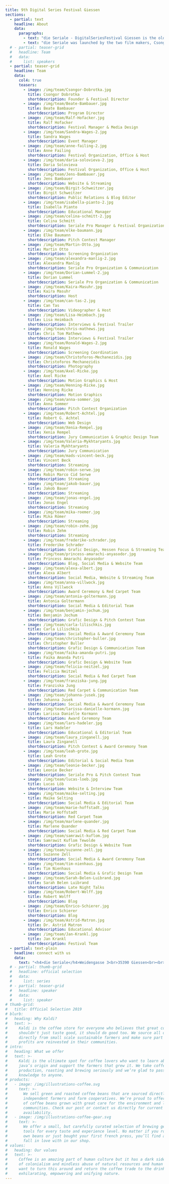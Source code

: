 ```yaml
---
title: 9th Digital Series Festival Giessen
sections:
  - partial: text
    headline: About
    data:
      paragraphs:
        - text: "die Seriale - DigitalSeriesFestival Giessen is the oldest festival in Germany dedicated to present and celebrate digital series. Our goal is to connect, support and pay tribute to all talented creators from around the world and to advertise their wonderful work. On six festival days lectures, workshops and panel discussions will be held. All selected series will be screened in the cinema, open air and after the festival days at die Seriale SparqFest website for one week. The most outstanding series will be awarded by an expert jury. With the Seriale Pro we present a platform for the international digital series industry."
        - text: "die Seriale was launched by the two film makers, Csongor Dobrotka (Number of Silence) and Dennis Albrecht (Filmstadt), on June 12th, 2015 in order to offer German-speaking independent series a platform beyond the internet, as well; to highlight their innovative nature and their extraordinary quality and to connect the series creators among each other. The exchange between the filmmakers was supposed to enhance the quality of the format and to establish new perspectives in producing and publication."
  # - partial: teaser-grid
  #   headline: Team
  #   data:
  #     list: speakers
  - partial: teaser-grid
    headline: Team
    data:
      col4: true
      teasers:
        - image: /img/team/Csongor-Dobrotka.jpg
          title: Csongor Dobrotka
          shortdescription: Founder & Festival Director
        - image: /img/team/Beate-Bambauer.jpg
          title: Beate Bambauer
          shortdescription: Program Director
        - image: /img/team/Ralf-Hofacker.jpg
          title: Ralf Hofacker
          shortdescription: Festival Manager & Media Design
        - image: /img/team/Sandra-Wages-2.jpg
          title: Sandra Wages
          shortdescription: Event Manager
        - image: /img/team/anne-failing-2.jpg
          title: Anne Failing
          shortdescription: Festival Organization, Office & Host
        - image: /img/team/daria-solovieva-2.jpg
          title: Daria Solovieva
          shortdescription: Festival Organization, Office & Host
        - image: /img/team/Jens-Bambauer.jpg
          title: Jens Bambauer
          shortdescription: Website & Streaming
        - image: /img/team/Birgit-Schweitzer.jpg
          title: Birgit Schweitzer
          shortdescription: Public Relations & Blog Editor
        - image: /img/team/isabella-pianto-2.jpg
          title: Isabella Pianto
          shortdescription: Educational Manager
        - image: /img/team/celina-schmitt-2.jpg
          title: Celina Schmitt
          shortdescription: Seriale Pro Manager & Festival Organization
        - image: /img/team/elke-baumann.jpg
          title: Elke Baumann
          shortdescription: Pitch Contest Manager
        - image: /img/team/Martin-Otto.jpg
          title: Martin Otto
          shortdescription: Screening Organization
        - image: /img/team/alexandra-manlig-2.jpg
          title: Alexandra Manlig
          shortdescription: Seriale Pro Organization & Communication
        - image: /img/team/Dorian-Lummel-2.jpg
          title: Dorian Lummel
          shortdescription: Seriale Pro Organization & Communication
        - image: /img/team/Kaira-Masuhr.jpg
          title: Kaira Masuhr
          shortdescription: Host
        - image: /img/team/can-tas-2.jpg
          title: Can Tas
          shortdescription: Videographer & Host
        - image: /img/team/Lisa-Heimbach.jpg
          title: Lisa Heimbach
          shortdescription: Interviews & Festival Trailer
        - image: /img/team/chris-mathews.jpg
          title: Chris Tom Mathews
          shortdescription: Interviews & Festival Trailer
        - image: /img/team/Ronald-Wages-2.jpg
          title: Ronald Wages
          shortdescription: Screening Coordination
        - image: /img/team/Christoforos-Mechanezidis.jpg
          title: Christoforos Mechanezidis
          shortdescription: Photography
        - image: /img/team/Axel-Ricke.jpg
          title: Axel Ricke
          shortdescription: Motion Graphics & Host
        - image: /img/team/Henning-Ricke.jpg
          title: Henning Ricke
          shortdescription: Motion Graphics
        - image: /img/team/anna-sommer.jpg
          title: Anna Sommer
          shortdescription: Pitch Contest Organization
        - image: /img/team/Robert-Achtel.jpg
          title: Robert G. Achtel
          shortdescription: Web Design
        - image: /img/team/Xenia-Rempel.jpg
          title: Xenia Rempel
          shortdescription: Jury Communication & Graphic Design Team
        - image: /img/team/Valeria-Mykhtaryants.jpg
          title: Valeria Mykhtaryants
          shortdescription: Jury Communication
        - image: /img/team/mads-vincent-beck.jpg
          title: Vincent Beck
          shortdescription: Streaming
        - image: /img/team/robin-serwe.jpg
          title: Robin Marco Cid Serwe
          shortdescription: Streaming
        - image: /img/team/jakob-bauer.jpg
          title: Jakob Bauer
          shortdescription: Streaming
        - image: /img/team/jonas-engel.jpg
          title: Jonas Engel
          shortdescription: Streaming
        - image: /img/team/mika-roemer.jpg
          title: Mika Römer
          shortdescription: Streaming
        - image: /img/team/robin-zehm.jpg
          title: Robin Zehm
          shortdescription: Streaming
        - image: /img/team/frederike-schrader.jpg
          title: Frederike Schrader
          shortdescription: Grafic Design, Hessen Focus & Streaming Team
        - image: /img/team/princess-amarachi-anyasodor.jpg
          title: Princess Amarachi Anyasodor
          shortdescription: Blog, Social Media & Website Team
        - image: /img/team/alexa-albert.jpg
          title: Alexa Albert
          shortdescription: Social Media, Website & Streaming Team
        - image: /img/team/anna-villwock.jpg
          title: Anna Villwock
          shortdescription: Award Ceremony & Red Carpet Team
        - image: /img/team/antonia-goltermann.jpg
          title: Antonia Goltermann
          shortdescription: Social Media & Editorial Team
        - image: /img/team/benjamin-jochum.jpg
          title: Benjamin Jochum
          shortdescription: Grafic Design & Pitch Contest Team
        - image: /img/team/carla-lilischkis.jpg
          title: Carla Lilischkis
          shortdescription: Social Media & Award Ceremony Team
        - image: /img/team/christopher-buller.jpg
          title: Christopher Buller
          shortdescription: Grafic Design & Communication Team
        - image: /img/team/faika-amanda-putri.jpg
          title: Faika Amanda Putri
          shortdescription: Grafic Design & Website Team
        - image: /img/team/felicia-neitzel.jpg
          title: Felicia Neitzel
          shortdescription: Social Media & Red Carpet Team
        - image: /img/team/franziska-jung.jpg
          title: Franziska Jung
          shortdescription: Red Carpet & Communication Team
        - image: /img/team/johanna-jusek.jpg
          title: Johanna Jusek
          shortdescription: Social Media & Award Ceremony Team
        - image: /img/team/larissa-danielle-kormann.jpg
          title: Larissa Danielle Kormann
          shortdescription: Award Ceremony Team
        - image: /img/team/lars-hadeler.jpg
          title: Lars Hadeler
          shortdescription: Educational & Editorial Team
        - image: /img/team/laura_zinganell.jpg
          title: Laura Zinganell
          shortdescription: Pitch Contest & Award Ceremony Team
        - image: /img/team/leah-grote.jpg
          title: Leah Grote
          shortdescription: Editorial & Social Media Team
        - image: /img/team/leonie-becker.jpg
          title: Leonie Becker
          shortdescription: Seriale Pro & Pitch Contest Team
        - image: /img/team/lucas-loeb.jpg
          title: Lucas Löb
          shortdescription: Website & Interview Team
        - image: /img/team/maike-selting.jpg
          title: Maike Selting
          shortdescription: Social Media & Editorial Team
        - image: /img/team/marie-hoffstadt.jpg
          title: Marie Hoffstadt
          shortdescription: Red Carpet Team
        - image: /img/team/marlene-quander.jpg
          title: Marlene Quander
          shortdescription: Social Media & Red Carpet Team
        - image: /img/team/samrawit-kuflom.jpg
          title: Samrawit Kuflom Tewolde
          shortdescription: Grafic Design & Website Team
        - image: /img/team/suzanne-zell.jpg
          title: Suzanne Zell
          shortdescription: Social Media & Award Ceremony Team
        - image: /img/team/tim-nienhaus.jpg
          title: Tim Nienhaus
          shortdescription: Social Media & Grafic Design Team
        - image: /img/team/Sarah-Belen-Luibrand.jpg
          title: Sarah Belen Luibrand
          shortdescription: Late Night Talks
        - image: /img/team/Robert-Wolff.jpg
          title: Robert Wolff
          shortdescription: Blog
        - image: /img/team/Enrico-Schierer.jpg
          title: Enrico Schierer
          shortdescription: Blog
        - image: /img/team/Astrid-Matron.jpg
          title: Dr. Astrid Matron
          shortdescription: Educational Advisor
        - image: /img/team/Jan-Krankl.jpg
          title: Jan Krankl
          shortdescription: Festival Team
  - partial: text-plain
    headline: connect with us
    data:
      text: "<h4>die Seriale</h4>Weidengasse 3<br>35390 Giessen<br><br>phone:   +49 641 97286 505<br>e-mail:    info@die-seriale.de"
  # - partial: thumb-grid
  #   headline: official selection
  #   data:
  #     list: series
  # - partial: teaser-grid
  #   headline: speaker
  #   data:
  #     list: speaker
# thumb-grid:
#   title: Official Selection 2019
# blurb:
#   heading: Why Kaldi?
#   text: >-
#     Kaldi is the coffee store for everyone who believes that great coffee
#     shouldn't just taste good, it should do good too. We source all of our beans
#     directly from small scale sustainable farmers and make sure part of the
#     profits are reinvested in their communities.
# intro:
#   heading: What we offer
#   text: >-
#     Kaldi is the ultimate spot for coffee lovers who want to learn about their
#     java’s origin and support the farmers that grew it. We take coffee
#     production, roasting and brewing seriously and we’re glad to pass that
#     knowledge to anyone.
# products:
#   - image: /img/illustrations-coffee.svg
#     text: >-
#       We sell green and roasted coffee beans that are sourced directly from
#       independent farmers and farm cooperatives. We’re proud to offer a variety
#       of coffee beans grown with great care for the environment and local
#       communities. Check our post or contact us directly for current
#       availability.
#   - image: /img/illustrations-coffee-gear.svg
#     text: >-
#       We offer a small, but carefully curated selection of brewing gear and
#       tools for every taste and experience level. No matter if you roast your
#       own beans or just bought your first french press, you’ll find a gadget to
#       fall in love with in our shop.
# values:
#   heading: Our values
#   text: >-
#     Coffee is an amazing part of human culture but it has a dark side too – one
#     of colonialism and mindless abuse of natural resources and human lives. We
#     want to turn this around and return the coffee trade to the drink’s
#     exhilarating, empowering and unifying nature.
---
```

